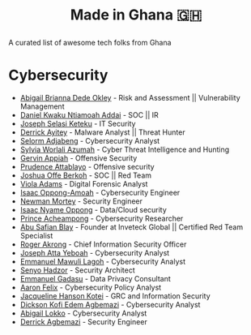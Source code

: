 # <p align="center"> Made in Ghana :ghana: </p>

A curated list of awesome tech folks from Ghana 

# Cybersecurity
- [Abigail Brianna Dede Okley](https://www.linkedin.com/in/abigail-brianna-dede-okley-ab830a94/) - Risk and Assessment || Vulnerability Management
- [Daniel Kwaku Ntiamoah Addai](https://www.linkedin.com/in/daniel-kwaku-ntiamoah-addai-a70448138/) - SOC || IR
- [Joseph Selasi Keteku](https://www.linkedin.com/in/joseph-keteku-25054853/) - IT Security
- [Derrick Ayitey](https://www.linkedin.com/in/derrick-ayitey-a7ab17222/) - Malware Analyst || Threat Hunter
- [Selorm Adjabeng](https://www.linkedin.com/in/selorm-adjabeng/) - Cybersecurity Analyst
- [Sylvia Worlali Azumah](https://www.linkedin.com/in/sylvia-worlali-azumah-81a246158/) - Cyber Threat Intelligence and Hunting
- [Gervin Appiah](https://www.linkedin.com/in/gervin-appiah-03aa3630/) - Offensive Security
- [Prudence Attablayo](https://www.linkedin.com/in/prudence-attablayo/) - Offensive security
- [Joshua Offe Berkoh](https://www.linkedin.com/in/joshfiifi/) - SOC || Red Team
- [Viola Adams](https://www.linkedin.com/in/viola-adams/) - Digital Forensic Analyst
- [Isaac Oppong-Amoah](https://www.linkedin.com/in/isaac-oppong-amoah-4645b01b8/) - Cybersecurity Engineer
- [Newman Mortey](https://www.linkedin.com/in/newman-mortey/) - Security Engineer
- [Isaac Nyame Oppong](https://www.linkedin.com/in/isaac-nyame-oppong/) - Data/Cloud security
- [Prince Acheampong](https://www.linkedin.com/in/prince-acheampong-85b495186/) - Cybersecurity Researcher
- [Abu Safian Blay](https://www.linkedin.com/in/abu-safian-blay/) - Founder at Inveteck Global || Certified Red Team Specialist
- [Roger Akrong](https://www.linkedin.com/in/roger-akrong-b3853688/) - Chief Information Security Officer
- [Joseph Atta Yeboah](https://www.linkedin.com/in/josephyeboah2/) - Cybersecurity Analyst
- [Emmanuel Mawuli Lagoh](https://www.linkedin.com/in/emmanuel-mawuli-lagoh-137a24b2/) - Cybersecurity Analyst
- [Senyo Hadzor](https://www.linkedin.com/in/senyohadzor/) - Security Architect
- [Emmanuel Gadasu](https://www.linkedin.com/in/emmanuelgadasu) - Data Privacy Consultant
- [Aaron Felix](https://www.linkedin.com/in/aaron-felix-8ba58a76/) - Cybersecurity Policy Analyst
- [Jacqueline Hanson Kotei](https://www.linkedin.com/in/jacqueihk/) - GRC and Information Security
- [Dickson Kofi Edem Agbemazi](https:///www.linkedin.com/in/dicksonagbemazi/) - Cybersecurity Analyst
- [Abigail Lokko](https://www.linkedin.com/in/abigail-lokko-4178741b6/) - Cybersecurity Analyst
- [Derrick Agbemazi](https://www.linkedin.com/in/dagbemazi/) - Security Engineer







 
 


























